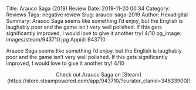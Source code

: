 Title: Arauco Saga (2019) Review
Date: 2019-11-20 00:34
Category: Reviews
Tags: negative review
Slug: arauco-saga-2019
Author: Hexadigital
Summary: Arauco Saga seems like something I’d enjoy, but the English is laughably poor and the game isn’t very well polished. If this gets significantly improved, I would love to give it another try! 4/10
og_image: images/steam/943710.jpg
Appid: 943710

Arauco Saga seems like something I’d enjoy, but the English is laughably poor and the game isn’t very well polished. If this gets significantly improved, I would love to give it another try! 4/10

<center>Check out Arauco Saga on [Steam](https://store.steampowered.com/app/943710/?curator_clanid=34633900)!</center>
